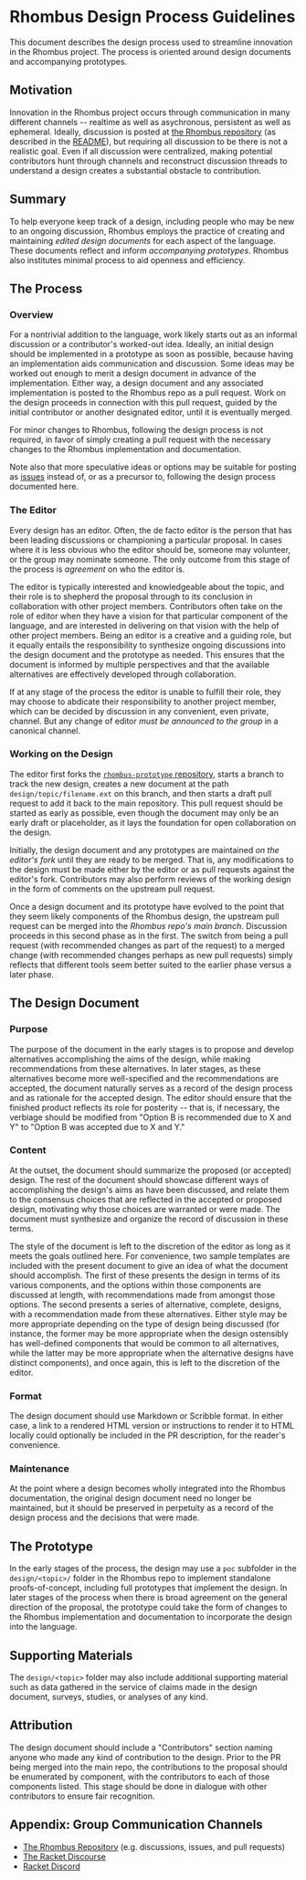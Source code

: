 Rhombus Design Process Guidelines
=================================

This document describes the design process used to streamline innovation in the Rhombus project. The process is oriented around design documents and accompanying prototypes.

Motivation
----------

Innovation in the Rhombus project occurs through communication in many different channels -- realtime as well as asychronous, persistent as well as ephemeral. Ideally, discussion is posted at [the Rhombus repository](https://github.com/racket/rhombus-prototype) (as described in the [README](https://github.com/racket/rhombus-prototype/blob/master/README.md)), but requiring all discussion to be there is not a realistic goal. Even if all discussion were centralized, making potential contributors hunt through channels and reconstruct discussion threads to understand a design creates a substantial obstacle to contribution.

Summary
-------

To help everyone keep track of a design, including people who may be new to an ongoing discussion, Rhombus employs the practice of creating and maintaining *edited design documents* for each aspect of the language. These documents reflect and inform *accompanying prototypes*. Rhombus also institutes minimal process to aid openness and efficiency.

The Process
-----------

### Overview

For a nontrivial addition to the language, work likely starts out as an informal discussion or a contributor's worked-out idea. Ideally, an initial design should be implemented in a prototype as soon as possible, because having an implementation aids communication and discussion. Some ideas may be worked out enough to merit a design document in advance of the implementation. Either way, a design document and any associated implementation is posted to the Rhombus repo as a pull request. Work on the design proceeds in connection with this pull request, guided by the initial contributor or another designated editor, until it is eventually merged.

For minor changes to Rhombus, following the design process is not required, in favor of simply creating a pull request with the necessary changes to the Rhombus implementation and documentation.

Note also that more speculative ideas or options may be suitable for posting as [issues](https://github.com/racket/rhombus-prototype/issues) instead of, or as a precursor to, following the design process documented here.

### The Editor

Every design has an editor. Often, the de facto editor is the person that has been leading discussions or championing a particular proposal. In cases where it is less obvious who the editor should be, someone may volunteer, or the group may nominate someone. The only outcome from this stage of the process is *agreement* on who the editor is.

The editor is typically interested and knowledgeable about the topic, and their role is to shepherd the proposal through to its conclusion in collaboration with other project members. Contributors often take on the role of editor when they have a vision for that particular component of the language, and are interested in delivering on that vision with the help of other project members. Being an editor is a creative and a guiding role, but it equally entails the responsibility to synthesize ongoing discussions into the design document and the prototype as needed. This ensures that the document is informed by multiple perspectives and that the available alternatives are effectively developed through collaboration.

If at any stage of the process the editor is unable to fulfill their role, they may choose to abdicate their responsibility to another project member, which can be decided by discussion in any convenient, even private, channel. But any change of editor *must be announced to the group* in a canonical channel.

### Working on the Design

The editor first forks the [`rhombus-prototype` repository](https://github.com/racket/rhombus-prototype), starts a branch to track the new design, creates a new document at the path `design/topic/filename.ext` on this branch, and then starts a draft pull request to add it back to the main repository. This pull request should be started as early as possible, even though the document may only be an early draft or placeholder, as it lays the foundation for open collaboration on the design.

Initially, the design document and any prototypes are maintained *on the editor's fork* until they are ready to be merged. That is, any modifications to the design must be made either by the editor or as pull requests against the editor's fork. Contributors may also perform reviews of the working design in the form of comments on the upstream pull request.

Once a design document and its prototype have evolved to the point that they seem likely components of the Rhombus design, the upstream pull request can be merged into the *Rhombus repo's main branch*. Discussion proceeds in this second phase as in the first. The switch from being a pull request (with recommended changes as part of the request) to a merged change (with recommended changes perhaps as new pull requests) simply reflects that different tools seem better suited to the earlier phase versus a later phase.

The Design Document
-------------------

### Purpose

The purpose of the document in the early stages is to propose and develop alternatives accomplishing the aims of the design, while making recommendations from these alternatives. In later stages, as these alternatives become more well-specified and the recommendations are accepted, the document naturally serves as a record of the design process and as rationale for the accepted design. The editor should ensure that the finished product reflects its role for posterity -- that is, if necessary, the verbiage should be modified from "Option B is recommended due to X and Y" to "Option B was accepted due to X and Y."

### Content

At the outset, the document should summarize the proposed (or accepted) design. The rest of the document should showcase different ways of accomplishing the design's aims as have been discussed, and relate them to the consensus choices that are reflected in the accepted or proposed design, motivating why those choices are warranted or were made. The document must synthesize and organize the record of discussion in these terms.

The style of the document is left to the discretion of the editor as long as it meets the goals outlined here. For convenience, two sample templates are included with the present document to give an idea of what the document should accomplish. The first of these presents the design in terms of its various components, and the options within those components are discussed at length, with recommendations made from amongst those options. The second presents a series of alternative, complete, designs, with a recommendation made from these alternatives. Either style may be more appropriate depending on the type of design being discussed (for instance, the former may be more appropriate when the design ostensibly has well-defined components that would be common to all alternatives, while the latter may be more appropriate when the alternative designs have distinct components), and once again, this is left to the discretion of the editor.

### Format

The design document should use Markdown or Scribble format. In either case, a link to a rendered HTML version or instructions to render it to HTML locally could optionally be included in the PR description, for the reader's convenience.

### Maintenance

At the point where a design becomes wholly integrated into the Rhombus documentation, the original design document need no longer be maintained, but it should be preserved in perpetuity as a record of the design process and the decisions that were made.

The Prototype
-------------

In the early stages of the process, the design may use a `poc` subfolder in the `design/<topic>/` folder in the Rhombus repo to implement standalone proofs-of-concept, including full prototypes that implement the design. In later stages of the process when there is broad agreement on the general direction of the proposal, the prototype could take the form of changes to the Rhombus implementation and documentation to incorporate the design into the language.

Supporting Materials
--------------------

The `design/<topic>` folder may also include additional supporting material such as data gathered in the service of claims made in the design document, surveys, studies, or analyses of any kind.

Attribution
-----------

The design document should include a "Contributors" section naming anyone who made any kind of contribution to the design. Prior to the PR being merged into the main repo, the contributions to the proposal should be enumerated by component, with the contributors to each of those components listed. This stage should be done in dialogue with other contributors to ensure fair recognition.

Appendix: Group Communication Channels
--------------------------------------

* [The Rhombus Repository](https://github.com/racket/rhombus-prototype) (e.g. discussions, issues, and pull requests)
* [The Racket Discourse](https://racket.discourse.group/)
* [Racket Discord](https://discord.gg/6Zq8sH5)
